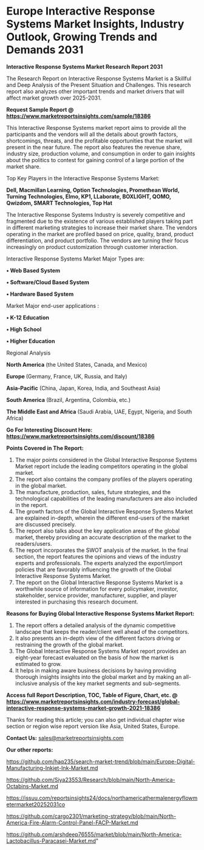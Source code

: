  # Europe Interactive Response Systems Market Insights, Industry Outlook, Growing Trends and Demands 2031

<strong>Interactive Response Systems Market Research Report 2031</strong>

The Research Report on Interactive Response Systems Market is a Skillful and Deep Analysis of the Present Situation and Challenges. This research report also analyzes other important trends and market drivers that will affect market growth over 2025-2031.

<strong>Request Sample Report @ <a href=https://www.marketreportsinsights.com/sample/18386>https://www.marketreportsinsights.com/sample/18386</a></strong>

This Interactive Response Systems market report aims to provide all the participants and the vendors will all the details about growth factors, shortcomings, threats, and the profitable opportunities that the market will present in the near future. The report also features the revenue share, industry size, production volume, and consumption in order to gain insights about the politics to contest for gaining control of a large portion of the market share.

Top Key Players in the Interactive Response Systems Market:

<strong>Dell, Macmillan Learning, Option Technologies, Promethean World, Turning Technologies, Elmo, KP1, LLaborate, BOXLIGHT, QOMO, Qwizdom, SMART Technologies, Top Hat</strong>

The Interactive Response Systems Industry is severely competitive and fragmented due to the existence of various established players taking part in different marketing strategies to increase their market share. The vendors operating in the market are profiled based on price, quality, brand, product differentiation, and product portfolio. The vendors are turning their focus increasingly on product customization through customer interaction.

Interactive Response Systems Market Major Types are:

<strong>• Web Based System

• Software/Cloud Based System

• Hardware Based System</strong>

Market Major end-user applications :

<strong>• K-12 Education

• High School

• Higher Education</strong>

Regional Analysis

</u><strong><b>North America</b></strong> (the United States, Canada, and Mexico)

<strong><b>Europe </b></strong>(Germany, France, UK, Russia, and Italy)

<strong><b>Asia-Pacific</b></strong> (China, Japan, Korea, India, and Southeast Asia)

<strong><b>South America</b></strong> (Brazil, Argentina, Colombia, etc.)

<strong><b>The Middle East and Africa</b></strong> (Saudi Arabia, UAE, Egypt, Nigeria, and South Africa)

<strong>Go For Interesting Discount Here: <a href=https://www.marketreportsinsights.com/discount/18386>https://www.marketreportsinsights.com/discount/18386</a></strong>

<strong>Points Covered in The Report:</strong>
<ol>
  <li>The major points considered in the Global Interactive Response Systems Market report include the leading competitors operating in the global market.</li>
  <li>The report also contains the company profiles of the players operating in the global market.</li>
  <li>The manufacture, production, sales, future strategies, and the technological capabilities of the leading manufacturers are also included in the report.</li>
  <li>The growth factors of the Global Interactive Response Systems Market are explained in-depth, wherein the different end-users of the market are discussed precisely.</li>
  <li>The report also talks about the key application areas of the global market, thereby providing an accurate description of the market to the readers/users.</li>
  <li>The report incorporates the SWOT analysis of the market. In the final section, the report features the opinions and views of the industry experts and professionals. The experts analyzed the export/import policies that are favorably influencing the growth of the Global Interactive Response Systems Market.</li>
  <li>The report on the Global Interactive Response Systems Market is a worthwhile source of information for every policymaker, investor, stakeholder, service provider, manufacturer, supplier, and player interested in purchasing this research document.</li>
</ol>
<strong>Reasons for Buying Global Interactive Response Systems Market Report:</strong>

<ol>
  <li>The report offers a detailed analysis of the dynamic competitive landscape that keeps the reader/client well ahead of the competitors.</li>
  <li>It also presents an in-depth view of the different factors driving or restraining the growth of the global market.</li>
  <li>The Global Interactive Response Systems Market report provides an eight-year forecast evaluated on the basis of how the market is estimated to grow.</li>
  <li>It helps in making aware business decisions by having providing thorough insights insights into the global market and by making an all-inclusive analysis of the key market segments and sub-segments.</li>
</ol>
<strong>Access full Report Description, TOC, Table of Figure, Chart, etc. @ <a href=https://www.marketreportsinsights.com/industry-forecast/global-interactive-response-systems-market-growth-2021-18386>https://www.marketreportsinsights.com/industry-forecast/global-interactive-response-systems-market-growth-2021-18386</a></strong>


Thanks for reading this article; you can also get individual chapter wise section or region wise report version like Asia, United States, Europe.

<strong>Contact Us:</strong>
sales@marketreportsinsights.com

<strong>Our other reports:</strong>

<a href=https://github.com/haq235/search-market-trend/blob/main/Europe-Digital-Manufacturing-Inkjet-Ink-Market.md>https://github.com/haq235/search-market-trend/blob/main/Europe-Digital-Manufacturing-Inkjet-Ink-Market.md</a>

<a href=https://github.com/Siya23553/Research/blob/main/North-America-Octabins-Market.md>https://github.com/Siya23553/Research/blob/main/North-America-Octabins-Market.md</a>

<a href=https://issuu.com/reportsinsights24/docs/northamericathermalenergyflowmetermarket20252031co>https://issuu.com/reportsinsights24/docs/northamericathermalenergyflowmetermarket20252031co</a>

<a href=https://github.com/cargo2301/marketing-strategy/blob/main/North-America-Fire-Alarm-Control-Panel-FACP-Market.md>https://github.com/cargo2301/marketing-strategy/blob/main/North-America-Fire-Alarm-Control-Panel-FACP-Market.md</a>

<a href=https://github.com/arshdeep76555/market/blob/main/North-America-Lactobacillus-Paracasei-Market.md>https://github.com/arshdeep76555/market/blob/main/North-America-Lactobacillus-Paracasei-Market.md</a>"
